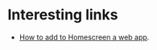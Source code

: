 # Interesting links

* [How to add to Homescreen a web app](https://developer.chrome.com/multidevice/android/installtohomescreen).